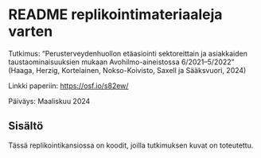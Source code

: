 # README replikointimateriaaleja varten

Tutkimus: “Perusterveydenhuollon etäasiointi sektoreittain ja asiakkaiden taustaominaisuuksien mukaan Avohilmo-aineistossa 6/2021–5/2022” (Haaga, Herzig, Kortelainen, Nokso-Koivisto, Saxell ja Sääksvuori, 2024)

Linkki paperiin: https://osf.io/s82ew/

Päiväys: Maaliskuu 2024 <br>


## Sisältö

Tässä replikointikansiossa on koodit, joilla tutkimuksen kuvat on toteutettu. 
